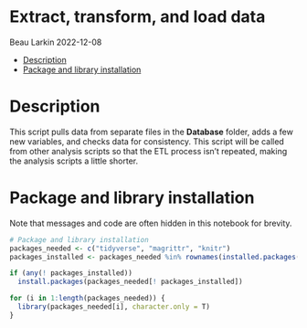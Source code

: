 Extract, transform, and load data
================
Beau Larkin
2022-12-08

- <a href="#description" id="toc-description">Description</a>
- <a href="#package-and-library-installation"
  id="toc-package-and-library-installation">Package and library
  installation</a>

# Description

This script pulls data from separate files in the **Database** folder,
adds a few new variables, and checks data for consistency. This script
will be called from other analysis scripts so that the ETL process isn’t
repeated, making the analysis scripts a little shorter.

# Package and library installation

Note that messages and code are often hidden in this notebook for
brevity.

``` r
# Package and library installation
packages_needed <- c("tidyverse", "magrittr", "knitr")
packages_installed <- packages_needed %in% rownames(installed.packages())
```

``` r
if (any(! packages_installed))
  install.packages(packages_needed[! packages_installed])
```

``` r
for (i in 1:length(packages_needed)) {
  library(packages_needed[i], character.only = T)
}
```
